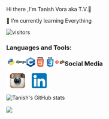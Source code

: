  Hi there ,I'm Tanish Vora aka T.V.👋
 




🌱 I’m currently learning Everything

![visitors](https://komarev.com/ghpvc/?username=tanish99)

### Languages and Tools:


<code><img align="left" alt="Python" width="26px" src="https://raw.githubusercontent.com/github/explore/80688e429a7d4ef2fca1e82350fe8e3517d3494d/topics/python/python.png" /></code>
<code><img align="left" alt="Django" width="26px" 
src="https://raw.githubusercontent.com/github/explore/80688e429a7d4ef2fca1e82350fe8e3517d3494d/topics/django/django.png" /></code>
<code><img align="left" alt="CPP" width="26px" src="https://raw.githubusercontent.com/github/explore/80688e429a7d4ef2fca1e82350fe8e3517d3494d/topics/cpp/cpp.png" /></code>
<code><img align="left" alt="HTML5" width="26px" src="https://raw.githubusercontent.com/github/explore/80688e429a7d4ef2fca1e82350fe8e3517d3494d/topics/html/html.png" /></code>
<code><img align="left" alt="CSS3" width="26px" src="https://raw.githubusercontent.com/github/explore/80688e429a7d4ef2fca1e82350fe8e3517d3494d/topics/css/css.png" /></code>
<code><img align="left" alt="Git" width="26px" src="https://raw.githubusercontent.com/github/explore/80688e429a7d4ef2fca1e82350fe8e3517d3494d/topics/git/git.png" /></code>




### Social Media

[<img src="old-instagram-logo.jpg" height="40">](https://www.instagram.com/tanish_vora/ "visit")&nbsp;&nbsp;[<img src="174857.png" height="40">](https://www.linkedin.com/in/tanish-vora/ "visit")


![Tanish's GitHub stats](https://github-readme-stats.vercel.app/api?username=tanish99&theme=default&show_icons=true)

<a href="https://github.com/tanish99/github-readme-stats">
  <!-- Change the `github-readme-stats.anuraghazra1.vercel.app` to `github-readme-stats.vercel.app`  -->
  <img align="center" src="https://github-readme-stats.vercel.app/api/top-langs/?username=tanish99&theme=default&hide=glsl,python" />
</a>


